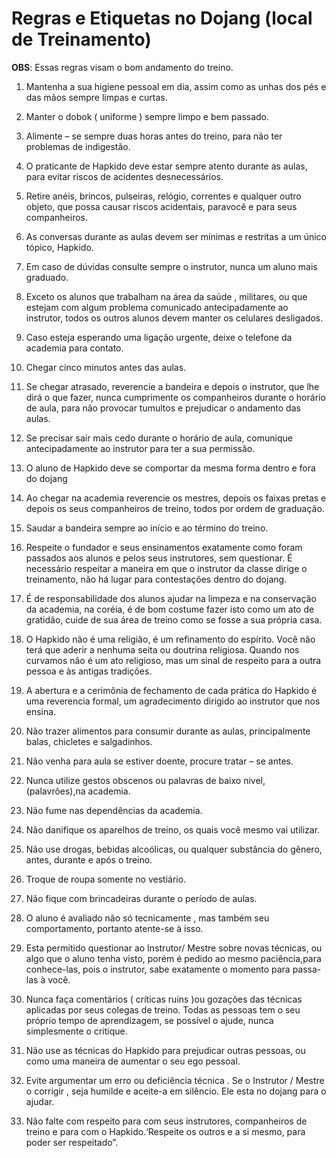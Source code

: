 # Regras e Etiquetas no Dojang (local de Treinamento)

**OBS**: Essas regras visam o bom andamento do treino.

1.  Mantenha a sua higiene pessoal em dia, assim como as unhas dos pés e
    das mãos sempre limpas e curtas.

2.  Manter o dobok ( uniforme ) sempre limpo e bem passado.

3.  Alimente – se sempre duas horas antes do treino, para não ter
    problemas de indigestão.

4.  O praticante de Hapkido deve estar sempre atento durante as aulas,
    para evitar riscos de acidentes desnecessários.

5.  Retire anéis, brincos, pulseiras, relógio, correntes e qualquer
    outro objeto, que possa causar riscos acidentais, paravocê e para
    seus companheiros.

6.  As conversas durante as aulas devem ser mínimas e restritas a um
    único tópico, Hapkido.

7.  Em caso de dúvidas consulte sempre o instrutor, nunca um aluno
    mais graduado.

8.  Exceto os alunos que trabalham na área da saúde , militares, ou que
    estejam com algum problema comunicado antecipadamente ao instrutor,
    todos os outros alunos devem manter os celulares desligados.

9.  Caso esteja esperando uma ligação urgente, deixe o telefone da
    academia para contato.

10. Chegar cinco minutos antes das aulas.

11. Se chegar atrasado, reverencie a bandeira e depois o instrutor, que
    lhe dirá o que fazer, nunca cumprimente os companheiros durante o
    horário de aula, para não provocar tumultos e prejudicar o andamento
    das aulas.

12. Se precisar sair mais cedo durante o horário de aula, comunique
    antecipadamente ao instrutor para ter a sua permissão.

13. O aluno de Hapkido deve se comportar da mesma forma dentro e fora do
    dojang


14.  Ao chegar na academia reverencie os mestres, depois os faixas pretas
    e depois os seus companheiros de treino, todos por ordem
    de graduação.

15.  Saudar a bandeira sempre ao início e ao término do treino.

16.  Respeite o fundador e seus ensinamentos exatamente como foram
    passados aos alunos e pelos seus instrutores, sem questionar. É
    necessário respeitar a maneira em que o instrutor da classe dirige o
    treinamento, não há lugar para contestações dentro do dojang.

17.  É de responsabilidade dos alunos ajudar na limpeza e na conservação
    da academia, na coréia, é de bom costume fazer isto como um ato de
    gratidão, cuide de sua área de treino como se fosse a sua
    própria casa.

18.  O Hapkido não é uma religião, é um refinamento do espírito. Você não
    terá que aderir a nenhuma seita ou doutrina religiosa. Quando nos
    curvamos não é um ato religioso, mas um sinal de respeito para a
    outra pessoa e às antigas tradições.

19.  A abertura e a cerimônia de fechamento de cada prática do Hapkido é
    uma reverencia formal, um agradecimento dirigido ao instrutor que
    nos ensina.

20.  Não trazer alimentos para consumir durante as aulas, principalmente
    balas, chicletes e salgadinhos.

21.  Não venha para aula se estiver doente, procure tratar – se antes.

22.  Nunca utilize gestos obscenos ou palavras de baixo nivel,
    (palavrões),na academia.

23. Não fume nas dependências da academia.

24. Não danifique os aparelhos de treino, os quais você mesmo
    vai utilizar.

25. Não use drogas, bebidas alcoólicas, ou qualquer substância do
    gênero, antes, durante e após o treino.

26. Troque de roupa somente no vestiário.

27. Não fique com brincadeiras durante o período de aulas.

28. O aluno é avaliado não só tecnicamente , mas também seu
    comportamento, portanto atente-se à isso.

29. Esta permitido questionar ao Instrutor/ Mestre sobre novas técnicas,
    ou algo que o aluno tenha visto, porém é pedido ao mesmo
    paciência,para conhece-las, pois o instrutor, sabe exatamente o
    momento para passa-las à você.

30. Nunca faça comentários ( críticas ruins )ou gozações das técnicas
    aplicadas por seus colegas de treino. Todas as pessoas tem o seu
    próprio tempo de aprendizagem, se possível o ajude, nunca
    simplesmente o critique.

31. Não use as técnicas do Hapkido para prejudicar outras pessoas, ou
    como uma maneira de aumentar o seu ego pessoal.

32. Evite argumentar um erro ou deficiência técnica . Se o Instrutor /
    Mestre o corrigir , seja humilde e aceite-a em silêncio. Ele esta no
    dojang para o ajudar.

33. Não falte com respeito para com seus instrutores, companheiros de
    treino e para com o Hapkido.‘Respeite os outros e a si mesmo, para
    poder ser respeitado”.



